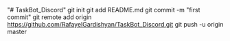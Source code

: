 "# TaskBot_Discord"  git init git add README.md git commit -m "first commit" git remote add origin https://github.com/RafayelGardishyan/TaskBot_Discord.git git push -u origin master
